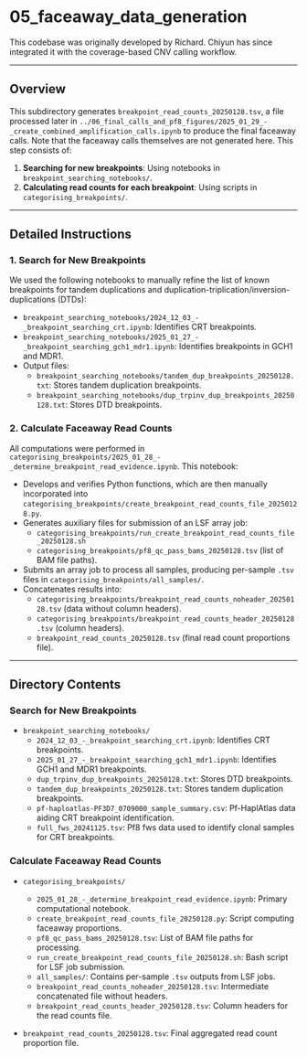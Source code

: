# 05_faceaway_data_generation

This codebase was originally developed by Richard. Chiyun has since integrated it with the coverage-based CNV calling workflow.

---

## Overview

This subdirectory generates `breakpoint_read_counts_20250128.tsv`, a file processed later in `../06_final_calls_and_pf8_figures/2025_01_29_-_create_combined_amplification_calls.ipynb` to produce the final faceaway calls. Note that the faceaway calls themselves are not generated here. This step consists of:

1. **Searching for new breakpoints**: Using notebooks in `breakpoint_searching_notebooks/`.
2. **Calculating read counts for each breakpoint**: Using scripts in `categorising_breakpoints/`.

---

## Detailed Instructions

### 1. Search for New Breakpoints

We used the following notebooks to manually refine the list of known breakpoints for tandem duplications and duplication-triplication/inversion-duplications (DTDs):

- `breakpoint_searching_notebooks/2024_12_03_-_breakpoint_searching_crt.ipynb`: Identifies CRT breakpoints.
- `breakpoint_searching_notebooks/2025_01_27_-_breakpoint_searching_gch1_mdr1.ipynb`: Identifies breakpoints in GCH1 and MDR1.
- Output files:
  - `breakpoint_searching_notebooks/tandem_dup_breakpoints_20250128.txt`: Stores tandem duplication breakpoints.
  - `breakpoint_searching_notebooks/dup_trpinv_dup_breakpoints_20250128.txt`: Stores DTD breakpoints.

### 2. Calculate Faceaway Read Counts

All computations were performed in `categorising_breakpoints/2025_01_28_-_determine_breakpoint_read_evidence.ipynb`. This notebook:

- Develops and verifies Python functions, which are then manually incorporated into `categorising_breakpoints/create_breakpoint_read_counts_file_20250128.py`.
- Generates auxiliary files for submission of an LSF array job:
  - `categorising_breakpoints/run_create_breakpoint_read_counts_file_20250128.sh`
  - `categorising_breakpoints/pf8_qc_pass_bams_20250128.tsv` (list of BAM file paths).
- Submits an array job to process all samples, producing per-sample `.tsv` files in `categorising_breakpoints/all_samples/`.
- Concatenates results into:
  - `categorising_breakpoints/breakpoint_read_counts_noheader_20250128.tsv` (data without column headers).
  - `categorising_breakpoints/breakpoint_read_counts_header_20250128.tsv` (column headers).
  - `breakpoint_read_counts_20250128.tsv` (final read count proportions file).

---

## Directory Contents

### **Search for New Breakpoints**
- `breakpoint_searching_notebooks/`
  - `2024_12_03_-_breakpoint_searching_crt.ipynb`: Identifies CRT breakpoints.
  - `2025_01_27_-_breakpoint_searching_gch1_mdr1.ipynb`: Identifies GCH1 and MDR1 breakpoints.
  - `dup_trpinv_dup_breakpoints_20250128.txt`: Stores DTD breakpoints.
  - `tandem_dup_breakpoints_20250128.txt`: Stores tandem duplication breakpoints.
  - `pf-haploatlas-PF3D7_0709000_sample_summary.csv`: Pf-HaplAtlas data aiding CRT breakpoint identification.
  - `full_fws_20241125.tsv`: Pf8 fws data used to identify clonal samples for CRT breakpoints.

### **Calculate Faceaway Read Counts**
- `categorising_breakpoints/`
  - `2025_01_28_-_determine_breakpoint_read_evidence.ipynb`: Primary computational notebook.
  - `create_breakpoint_read_counts_file_20250128.py`: Script computing faceaway proportions.
  - `pf8_qc_pass_bams_20250128.tsv`: List of BAM file paths for processing.
  - `run_create_breakpoint_read_counts_file_20250128.sh`: Bash script for LSF job submission.
  - `all_samples/`: Contains per-sample `.tsv` outputs from LSF jobs.
  - `breakpoint_read_counts_noheader_20250128.tsv`: Intermediate concatenated file without headers.
  - `breakpoint_read_counts_header_20250128.tsv`: Column headers for the read counts file.

- `breakpoint_read_counts_20250128.tsv`: Final aggregated read count proportion file.